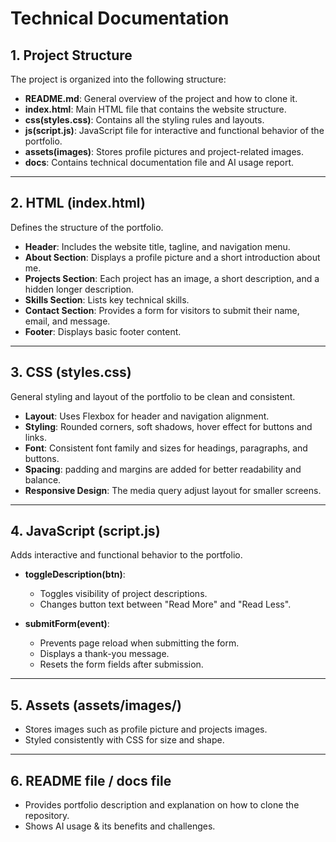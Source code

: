 # Technical Documentation

## 1. Project Structure
The project is organized into the following structure:

- **README.md**: General overview of the project and how to clone it.
- **index.html**: Main HTML file that contains the website structure.
- **css(styles.css)**: Contains all the styling rules and layouts.
- **js(script.js)**: JavaScript file for interactive and functional behavior of the portfolio.
- **assets(images)**: Stores profile pictures and project-related images.
- **docs**: Contains technical documentation file and AI usage report.

---

## 2. HTML (index.html)
Defines the structure of the portfolio.

- **Header**: Includes the website title, tagline, and navigation menu.
- **About Section**: Displays a profile picture and a short introduction about me.
- **Projects Section**: Each project has an image, a short description, and a hidden longer description.
- **Skills Section**: Lists key technical skills.
- **Contact Section**: Provides a form for visitors to submit their name, email, and message.
- **Footer**: Displays basic footer content.

---

## 3. CSS (styles.css)
General styling and layout of the portfolio to be clean and consistent.

- **Layout**: Uses Flexbox for header and navigation alignment.
- **Styling**: Rounded corners, soft shadows, hover effect for buttons and links.
- **Font**: Consistent font family and sizes for headings, paragraphs, and buttons.
- **Spacing**: padding and margins are added for better readability and balance.
- **Responsive Design**: The media query adjust layout for smaller screens.

---

## 4. JavaScript (script.js)
Adds interactive and functional behavior to the portfolio.

- **toggleDescription(btn)**:
    - Toggles visibility of project descriptions.
    - Changes button text between "Read More" and "Read Less".

- **submitForm(event)**:
    - Prevents page reload when submitting the form.
    - Displays a thank-you message.
    - Resets the form fields after submission.

---

## 5. Assets (assets/images/)
- Stores images such as profile picture and projects images.
- Styled consistently with CSS for size and shape.

---
## 6. README file / docs file
- Provides portfolio description and explanation on how to clone the repository.
- Shows AI usage & its benefits and challenges.